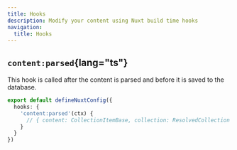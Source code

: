 ```yaml
---
title: Hooks
description: Modify your content using Nuxt build time hooks
navigation:
  title: Hooks
---
```


## `content:parsed`{lang="ts"}

This hook is called after the content is parsed and before it is saved to the database.

```ts
export default defineNuxtConfig({
  hooks: {
    'content:parsed'(ctx) {
      // { content: CollectionItemBase, collection: ResolvedCollection }
    }
  }
})
```
